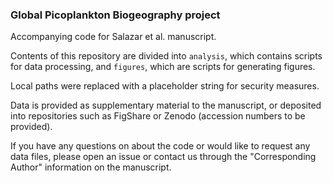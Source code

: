 ### Global Picoplankton Biogeography project

Accompanying code for Salazar et al. manuscript.

Contents of this repository are divided into `analysis`, which contains scripts for data processing, and `figures`, which are scripts for generating figures.

Local paths were replaced with a placeholder string for security measures.

Data is provided as supplementary material to the manuscript, or deposited into repositories such as FigShare or Zenodo (accession numbers to be provided).

If you have any questions on about the code or would like to request any data files, please open an issue or contact us through the "Corresponding Author" information on the manuscript.

